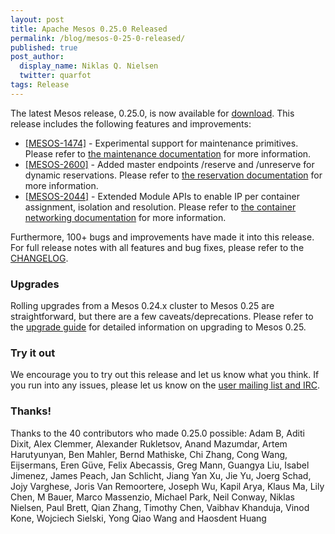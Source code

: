 ```yaml
---
layout: post
title: Apache Mesos 0.25.0 Released
permalink: /blog/mesos-0-25-0-released/
published: true
post_author:
  display_name: Niklas Q. Nielsen
  twitter: quarfot
tags: Release
---
```


The latest Mesos release, 0.25.0, is now available for [download](http://mesos.apache.org/downloads).
This release includes the following features and improvements:

 * [[MESOS-1474]](https://issues.apache.org/jira/browse/MESOS-1474) - Experimental support for maintenance primitives. Please refer to [the maintenance documentation](http://mesos.apache.org/documentation/latest/maintenance/) for more information.
 * [[MESOS-2600]](https://issues.apache.org/jira/browse/MESOS-2600) - Added master endpoints /reserve and /unreserve for dynamic reservations. Please refer to [the reservation documentation](http://mesos.apache.org/documentation/latest/reservation/) for more information.
 * [[MESOS-2044]](https://issues.apache.org/jira/browse/MESOS-2044) - Extended Module APIs to enable IP per container assignment, isolation and resolution. Please refer to [the container networking documentation](http://mesos.apache.org/documentation/latest/networking-for-mesos-managed-containers/) for more information.

Furthermore, 100+ bugs and improvements have made it into this release.
For full release notes with all features and bug fixes, please refer to the [CHANGELOG](https://git-wip-us.apache.org/repos/asf?p=mesos.git;a=blob_plain;f=CHANGELOG;hb=0.25.0).

### Upgrades

Rolling upgrades from a Mesos 0.24.x cluster to Mesos 0.25 are straightforward, but there are a few caveats/deprecations.
Please refer to the [upgrade guide](http://mesos.apache.org/documentation/latest/upgrades/) for detailed information on upgrading to Mesos 0.25.


### Try it out

We encourage you to try out this release and let us know what you think.
If you run into any issues, please let us know on the [user mailing list and IRC](https://mesos.apache.org/community).

### Thanks!

Thanks to the 40 contributors who made 0.25.0 possible:
Adam B, Aditi Dixit, Alex Clemmer, Alexander Rukletsov, Anand Mazumdar, Artem Harutyunyan, Ben Mahler, Bernd Mathiske, Chi Zhang, Cong Wang, Eijsermans, Eren Güve, Felix Abecassis, Greg Mann, Guangya Liu, Isabel Jimenez, James Peach, Jan Schlicht, Jiang Yan Xu, Jie Yu, Joerg Schad, Jojy Varghese, Joris Van Remoortere, Joseph Wu, Kapil Arya, Klaus Ma, Lily Chen, M Bauer, Marco Massenzio, Michael Park, Neil Conway, Niklas Nielsen, Paul Brett, Qian Zhang, Timothy Chen, Vaibhav Khanduja, Vinod Kone, Wojciech Sielski, Yong Qiao Wang and Haosdent Huang
